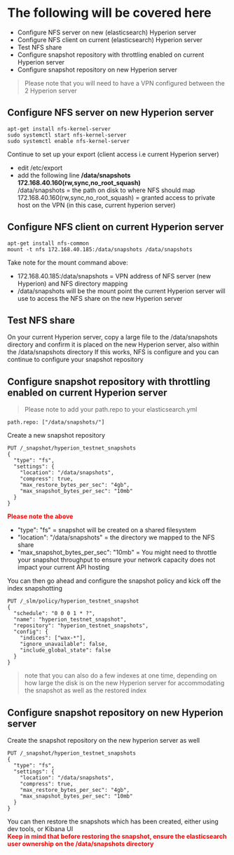 # The following will be covered here

- Configure NFS server on new (elasticsearch) Hyperion server
- Configure NFS client on current (elasticsearch) Hyperion server
- Test NFS share
- Configure snapshot repository with throttling enabled on current Hyperion server
- Configure snapshot repository on new Hyperion server <br> 

> Please note that you will need to have a VPN configured between the 2 Hyperion server <br>

## Configure NFS server on new Hyperion server <br>

```
apt-get install nfs-kernel-server
sudo systemctl start nfs-kernel-server
sudo systemctl enable nfs-kernel-server
```

Continue to set up your export (client access i.e current Hyperion server)

- edit /etc/export <br>
- add the following line **/data/snapshots 172.168.40.160(rw,sync,no_root_squash)** <br>
  /data/snapshots = the path on disk to where NFS should map <br>
  172.168.40.160(rw,sync,no_root_squash) = granted access to private host on the VPN (in this case, current hyperion server) <br>

## Configure NFS client on current Hyperion server <br>

```
apt-get install nfs-common
mount -t nfs 172.168.40.185:/data/snapshots /data/snapshots
```

Take note for the mount command above: <br>
- 172.168.40.185:/data/snapshots = VPN address of NFS server (new Hyperion) and NFS directory mapping <br>
- /data/snapshots will be the mount point the current Hyperion server will use to access the NFS share on the new Hyperion server <br>

## Test NFS share

On your current Hyperion server, copy a large file to the /data/snapshots directory and confirm it is placed on the new Hyperion server, also within the /data/snapshots directory
If this works, NFS is configure and you can continue to configure your snapshot repository

## Configure snapshot repository with throttling enabled on current Hyperion server

> Please note to add your path.repo to your elasticsearch.yml <br>

```
path.repo: ["/data/snapshots/"]
```

Create a new snapshot repository <br>

```
PUT /_snapshot/hyperion_testnet_snapshots
{
  "type": "fs",
  "settings": {
    "location": "/data/snapshots",
    "compress": true,
    "max_restore_bytes_per_sec": "4gb",
    "max_snapshot_bytes_per_sec": "10mb"    
  }
}
```

<span style="color:red">**Please note the above**</span> <br>

- "type": "fs" = snapshot will be created on a shared filesystem
- "location": "/data/snapshots" = the directory we mapped to the NFS share
- "max_snapshot_bytes_per_sec": "10mb" = You might need to throttle your snapshot throughput to ensure your network capacity does not impact your current API hosting

You can then go ahead and configure the snapshot policy and kick off the index snapshotting

```
PUT /_slm/policy/hyperion_testnet_snapshot
{
  "schedule": "0 0 0 1 * ?", 
  "name": "hyperion_testnet_snapshot", 
  "repository": "hyperion_testnet_snapshots", 
  "config": { 
    "indices": ["wax-*"], 
    "ignore_unavailable": false,
    "include_global_state": false
  }
}
```

> note that you can also do a few indexes at one time, depending on how large the disk is on the new Hyperion server for accommodating the snapshot as well as the restored index

## Configure snapshot repository on new Hyperion server

Create the snapshot repository on the new hyperion server as well

```
PUT /_snapshot/hyperion_testnet_snapshots
{
  "type": "fs",
  "settings": {
    "location": "/data/snapshots",
    "compress": true,
    "max_restore_bytes_per_sec": "4gb",
    "max_snapshot_bytes_per_sec": "10mb"    
  }
}
```

You can then restore the snapshots which has been created, either using dev tools, or Kibana UI <br>
<span style="color:red">**Keep in mind that before restoring the snapshot, ensure the elasticsearch user ownership on the /data/snapshots directory**</span> <br>